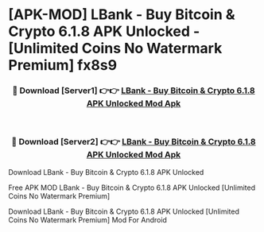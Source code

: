 # [APK-MOD] LBank - Buy Bitcoin & Crypto 6.1.8 APK Unlocked - [Unlimited Coins No Watermark Premium] fx8s9



<div align="center">
<h3>🔴 Download [Server1] 👉👉 <a href="https://momento.my/?title=LBank_-_Buy_Bitcoin_&_Crypto_6.1.8_APK_Unlocked">LBank - Buy Bitcoin & Crypto 6.1.8 APK Unlocked Mod Apk</a></h3><br>

<h3>🔴 Download [Server2] 👉👉 <a href="https://momento.my/?title=LBank_-_Buy_Bitcoin_&_Crypto_6.1.8_APK_Unlocked">LBank - Buy Bitcoin & Crypto 6.1.8 APK Unlocked Mod Apk</a></h3>
</div>



Download LBank - Buy Bitcoin & Crypto 6.1.8 APK Unlocked 

Free APK MOD LBank - Buy Bitcoin & Crypto 6.1.8 APK Unlocked [Unlimited Coins No Watermark Premium]

Download LBank - Buy Bitcoin & Crypto 6.1.8 APK Unlocked [Unlimited Coins No Watermark Premium] Mod For Android
